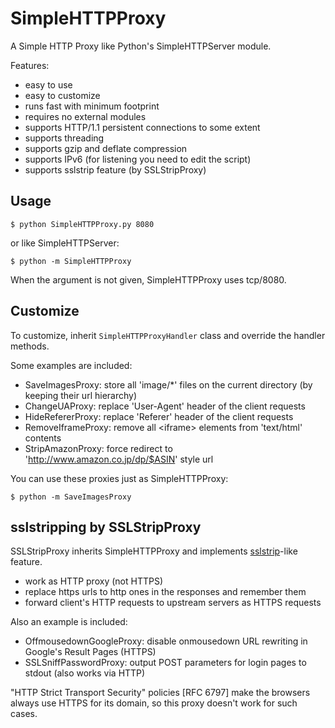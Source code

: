 # SimpleHTTPProxy

A Simple HTTP Proxy like Python's SimpleHTTPServer module.

Features:

- easy to use
- easy to customize
- runs fast with minimum footprint
- requires no external modules
- supports HTTP/1.1 persistent connections to some extent
- supports threading
- supports gzip and deflate compression
- supports IPv6 (for listening you need to edit the script)
- supports sslstrip feature (by SSLStripProxy)


## Usage

```
$ python SimpleHTTPProxy.py 8080
```

or like SimpleHTTPServer:

```
$ python -m SimpleHTTPProxy
```

When the argument is not given, SimpleHTTPProxy uses tcp/8080.


## Customize

To customize, inherit `SimpleHTTPProxyHandler` class and override the handler methods.

Some examples are included:

- SaveImagesProxy: store all 'image/*' files on the current directory (by keeping their url hierarchy)
- ChangeUAProxy: replace 'User-Agent' header of the client requests
- HideRefererProxy: replace 'Referer' header of the client requests
- RemoveIframeProxy: remove all &lt;iframe&gt; elements from 'text/html' contents
- StripAmazonProxy: force redirect to 'http://www.amazon.co.jp/dp/$ASIN' style url

You can use these proxies just as SimpleHTTPProxy:

```
$ python -m SaveImagesProxy
```


## sslstripping by SSLStripProxy

SSLStripProxy inherits SimpleHTTPProxy and implements [sslstrip](http://www.thoughtcrime.org/software/sslstrip/)-like feature.

- work as HTTP proxy (not HTTPS)
- replace https urls to http ones in the responses and remember them
- forward client's HTTP requests to upstream servers as HTTPS requests

Also an example is included:

- OffmousedownGoogleProxy: disable onmousedown URL rewriting in Google's Result Pages (HTTPS)
- SSLSniffPasswordProxy: output POST parameters for login pages to stdout (also works via HTTP)

"HTTP Strict Transport Security" policies [RFC 6797] make the browsers always use HTTPS for its domain, so this proxy doesn't work for such cases.
